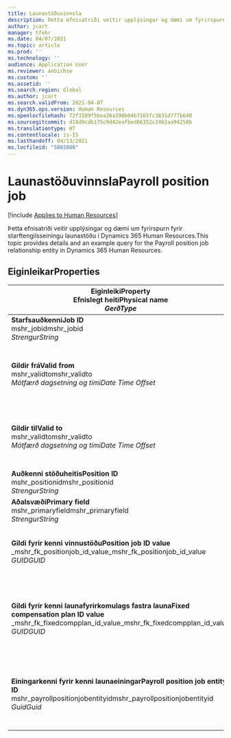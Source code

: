 ```yaml
---
title: Launastöðuvinnsla
description: Þetta efnisatriði veitir upplýsingar og dæmi um fyrirspurn fyrir starfseiningu launastöðu í Dynamics 365 Human Resources.
author: jcart
manager: tfehr
ms.date: 04/07/2021
ms.topic: article
ms.prod: ''
ms.technology: ''
audience: Application User
ms.reviewer: anbichse
ms.custom: ''
ms.assetid: ''
ms.search.region: Global
ms.author: jcart
ms.search.validFrom: 2021-04-07
ms.dyn365.ops.version: Human Resources
ms.openlocfilehash: 72f3109f5bea36a390b04b7165fc3831d777b640
ms.sourcegitcommit: d18d9cdb175c9d42eafbed66352c24b2aa94258b
ms.translationtype: HT
ms.contentlocale: is-IS
ms.lasthandoff: 04/13/2021
ms.locfileid: "5882008"
---
```

# <a name="payroll-position-job"></a><span data-ttu-id="2dbf2-103">Launastöðuvinnsla</span><span class="sxs-lookup"><span data-stu-id="2dbf2-103">Payroll position job</span></span>

[!include [Applies to Human Resources](../includes/applies-to-hr.md)]

<span data-ttu-id="2dbf2-104">Þetta efnisatriði veitir upplýsingar og dæmi um fyrirspurn fyrir starftengilsseiningu launastöðu í Dynamics 365 Human Resources.</span><span class="sxs-lookup"><span data-stu-id="2dbf2-104">This topic provides details and an example query for the Payroll position job relationship entity in Dynamics 365 Human Resources.</span></span>

## <a name="properties"></a><span data-ttu-id="2dbf2-105">Eiginleikar</span><span class="sxs-lookup"><span data-stu-id="2dbf2-105">Properties</span></span>

| <span data-ttu-id="2dbf2-106">Eiginleiki</span><span class="sxs-lookup"><span data-stu-id="2dbf2-106">Property</span></span><br><span data-ttu-id="2dbf2-107">**Efnislegt heiti**</span><span class="sxs-lookup"><span data-stu-id="2dbf2-107">**Physical name**</span></span><br><span data-ttu-id="2dbf2-108">**_Gerð_**</span><span class="sxs-lookup"><span data-stu-id="2dbf2-108">**_Type_**</span></span> | <span data-ttu-id="2dbf2-109">Nota</span><span class="sxs-lookup"><span data-stu-id="2dbf2-109">Use</span></span> | <span data-ttu-id="2dbf2-110">lýsing</span><span class="sxs-lookup"><span data-stu-id="2dbf2-110">Description</span></span> |
| --- | --- | --- |
| <span data-ttu-id="2dbf2-111">**Starfsauðkenni**</span><span class="sxs-lookup"><span data-stu-id="2dbf2-111">**Job ID**</span></span><br><span data-ttu-id="2dbf2-112">mshr_jobid</span><span class="sxs-lookup"><span data-stu-id="2dbf2-112">mshr_jobid</span></span><br><span data-ttu-id="2dbf2-113">*Strengur*</span><span class="sxs-lookup"><span data-stu-id="2dbf2-113">*String*</span></span> | <span data-ttu-id="2dbf2-114">Readp-only</span><span class="sxs-lookup"><span data-stu-id="2dbf2-114">Readp-only</span></span><br><span data-ttu-id="2dbf2-115">Krafa</span><span class="sxs-lookup"><span data-stu-id="2dbf2-115">Required</span></span> |<span data-ttu-id="2dbf2-116">Kenni starfs.</span><span class="sxs-lookup"><span data-stu-id="2dbf2-116">The ID of the job.</span></span> |
| <span data-ttu-id="2dbf2-117">**Gildir frá**</span><span class="sxs-lookup"><span data-stu-id="2dbf2-117">**Valid from**</span></span><br><span data-ttu-id="2dbf2-118">mshr_validto</span><span class="sxs-lookup"><span data-stu-id="2dbf2-118">mshr_validto</span></span><br><span data-ttu-id="2dbf2-119">*Mótfærð dagsetning og tími*</span><span class="sxs-lookup"><span data-stu-id="2dbf2-119">*Date Time Offset*</span></span> | <span data-ttu-id="2dbf2-120">Lesa eingöngu</span><span class="sxs-lookup"><span data-stu-id="2dbf2-120">Read-only</span></span> <br><span data-ttu-id="2dbf2-121">Krafa</span><span class="sxs-lookup"><span data-stu-id="2dbf2-121">Required</span></span> | <span data-ttu-id="2dbf2-122">Dagsetning stöðunnar og starfssambandið gildir frá.</span><span class="sxs-lookup"><span data-stu-id="2dbf2-122">Date the postion and job relationship is valid from.</span></span> |
| <span data-ttu-id="2dbf2-123">**Gildir til**</span><span class="sxs-lookup"><span data-stu-id="2dbf2-123">**Valid to**</span></span><br><span data-ttu-id="2dbf2-124">mshr_validto</span><span class="sxs-lookup"><span data-stu-id="2dbf2-124">mshr_validto</span></span><br><span data-ttu-id="2dbf2-125">*Mótfærð dagsetning og tími*</span><span class="sxs-lookup"><span data-stu-id="2dbf2-125">*Date Time Offset*</span></span> | <span data-ttu-id="2dbf2-126">Lesa eingöngu</span><span class="sxs-lookup"><span data-stu-id="2dbf2-126">Read-only</span></span> <br><span data-ttu-id="2dbf2-127">Krafa</span><span class="sxs-lookup"><span data-stu-id="2dbf2-127">Required</span></span> | <span data-ttu-id="2dbf2-128">Dagsetningin sem staðan og starfssambandið gildir til.</span><span class="sxs-lookup"><span data-stu-id="2dbf2-128">Date the position and job relationship is valid to.</span></span>  |
| <span data-ttu-id="2dbf2-129">**Auðkenni stöðuheitis**</span><span class="sxs-lookup"><span data-stu-id="2dbf2-129">**Position ID**</span></span><br><span data-ttu-id="2dbf2-130">mshr_positionid</span><span class="sxs-lookup"><span data-stu-id="2dbf2-130">mshr_positionid</span></span><br><span data-ttu-id="2dbf2-131">*Strengur*</span><span class="sxs-lookup"><span data-stu-id="2dbf2-131">*String*</span></span> | <span data-ttu-id="2dbf2-132">Lesa eingöngu</span><span class="sxs-lookup"><span data-stu-id="2dbf2-132">Read-only</span></span><br><span data-ttu-id="2dbf2-133">Krafa</span><span class="sxs-lookup"><span data-stu-id="2dbf2-133">Required</span></span> | <span data-ttu-id="2dbf2-134">Auðkenni stöðunnar.</span><span class="sxs-lookup"><span data-stu-id="2dbf2-134">The ID of the position.</span></span> |
| <span data-ttu-id="2dbf2-135">**Aðalsvæði**</span><span class="sxs-lookup"><span data-stu-id="2dbf2-135">**Primary field**</span></span><br><span data-ttu-id="2dbf2-136">mshr_primaryfield</span><span class="sxs-lookup"><span data-stu-id="2dbf2-136">mshr_primaryfield</span></span><br><span data-ttu-id="2dbf2-137">*Strengur*</span><span class="sxs-lookup"><span data-stu-id="2dbf2-137">*String*</span></span> | <span data-ttu-id="2dbf2-138">Krafa</span><span class="sxs-lookup"><span data-stu-id="2dbf2-138">Required</span></span><br><span data-ttu-id="2dbf2-139">Búið til af kerfi</span><span class="sxs-lookup"><span data-stu-id="2dbf2-139">System generated</span></span> |  |
| <span data-ttu-id="2dbf2-140">**Gildi fyrir kenni vinnustöðu**</span><span class="sxs-lookup"><span data-stu-id="2dbf2-140">**Position job ID value**</span></span><br><span data-ttu-id="2dbf2-141">_mshr_fk_positionjob_id_value</span><span class="sxs-lookup"><span data-stu-id="2dbf2-141">_mshr_fk_positionjob_id_value</span></span><br><span data-ttu-id="2dbf2-142">*GUID*</span><span class="sxs-lookup"><span data-stu-id="2dbf2-142">*GUID*</span></span> | <span data-ttu-id="2dbf2-143">Lesa eingöngu</span><span class="sxs-lookup"><span data-stu-id="2dbf2-143">Read-only</span></span><br><span data-ttu-id="2dbf2-144">Krafa</span><span class="sxs-lookup"><span data-stu-id="2dbf2-144">Required</span></span><br><span data-ttu-id="2dbf2-145">Framandlykill:mshr_PayrollPositionJobEntity of the mshr_payrollpositionjobentity</span><span class="sxs-lookup"><span data-stu-id="2dbf2-145">Foreign key:mshr_PayrollPositionJobEntity of the mshr_payrollpositionjobentity</span></span> |<span data-ttu-id="2dbf2-146">Kenni starfsins sem tengist stöðunni.</span><span class="sxs-lookup"><span data-stu-id="2dbf2-146">The ID of the job associated with the position.</span></span>|
| <span data-ttu-id="2dbf2-147">**Gildi fyrir kenni launafyrirkomulags fastra launa**</span><span class="sxs-lookup"><span data-stu-id="2dbf2-147">**Fixed compensation plan ID value**</span></span><br><span data-ttu-id="2dbf2-148">_mshr_fk_fixedcompplan_id_value</span><span class="sxs-lookup"><span data-stu-id="2dbf2-148">_mshr_fk_fixedcompplan_id_value</span></span><br><span data-ttu-id="2dbf2-149">*GUID*</span><span class="sxs-lookup"><span data-stu-id="2dbf2-149">*GUID*</span></span> | <span data-ttu-id="2dbf2-150">Lesa eingöngu</span><span class="sxs-lookup"><span data-stu-id="2dbf2-150">Read-only</span></span><br><span data-ttu-id="2dbf2-151">Krafa</span><span class="sxs-lookup"><span data-stu-id="2dbf2-151">Required</span></span><br><span data-ttu-id="2dbf2-152">Framandlykill: mshr_FixedCompPlan_id of mshr_payrollfixedcompensationplanentity</span><span class="sxs-lookup"><span data-stu-id="2dbf2-152">Foreign key: mshr_FixedCompPlan_id of mshr_payrollfixedcompensationplanentity</span></span>  | <span data-ttu-id="2dbf2-153">Kenni launafyrirkomulags fastra launa sem tengist stöðunni.</span><span class="sxs-lookup"><span data-stu-id="2dbf2-153">The ID of the fixed compensation plan associated with the position.</span></span> |
| <span data-ttu-id="2dbf2-154">**Einingarkenni fyrir kenni launaeiningar**</span><span class="sxs-lookup"><span data-stu-id="2dbf2-154">**Payroll position job entity ID**</span></span><br><span data-ttu-id="2dbf2-155">mshr_payrollpositionjobentityid</span><span class="sxs-lookup"><span data-stu-id="2dbf2-155">mshr_payrollpositionjobentityid</span></span><br><span data-ttu-id="2dbf2-156">*Guid*</span><span class="sxs-lookup"><span data-stu-id="2dbf2-156">*Guid*</span></span> | <span data-ttu-id="2dbf2-157">Krafa</span><span class="sxs-lookup"><span data-stu-id="2dbf2-157">Required</span></span><br><span data-ttu-id="2dbf2-158">Búið til af kerfi.</span><span class="sxs-lookup"><span data-stu-id="2dbf2-158">System generated.</span></span> | <span data-ttu-id="2dbf2-159">GUID-gildi myndað af kerfinu til að auðkenna verk á einkvæman hátt.</span><span class="sxs-lookup"><span data-stu-id="2dbf2-159">A system-generated GUID value to uniquely identify the job.</span></span>  |

